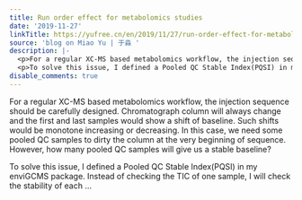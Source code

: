 ```yaml
---
title: Run order effect for metabolomics studies
date: '2019-11-27'
linkTitle: https://yufree.cn/en/2019/11/27/run-order-effect-for-metabolomics-studies/
source: 'blog on Miao Yu | 于淼 '
description: |-
  <p>For a regular XC-MS based metabolomics workflow, the injection sequence should be carefully designed. Chromatograph column will always change and the first and last samples would show a shift of baseline. Such shifts would be monotone increasing or decreasing. In this case, we need some pooled QC samples to dirty the column at the very beginning of sequence. However, how many pooled QC samples will give us a stable baseline?</p>
  <p>To solve this issue, I defined a Pooled QC Stable Index(PQSI) in my enviGCMS package. Instead of checking the TIC of one sample, I will check the stability of each ...
disable_comments: true
---
```

<p>For a regular XC-MS based metabolomics workflow, the injection sequence should be carefully designed. Chromatograph column will always change and the first and last samples would show a shift of baseline. Such shifts would be monotone increasing or decreasing. In this case, we need some pooled QC samples to dirty the column at the very beginning of sequence. However, how many pooled QC samples will give us a stable baseline?</p>
<p>To solve this issue, I defined a Pooled QC Stable Index(PQSI) in my enviGCMS package. Instead of checking the TIC of one sample, I will check the stability of each ...